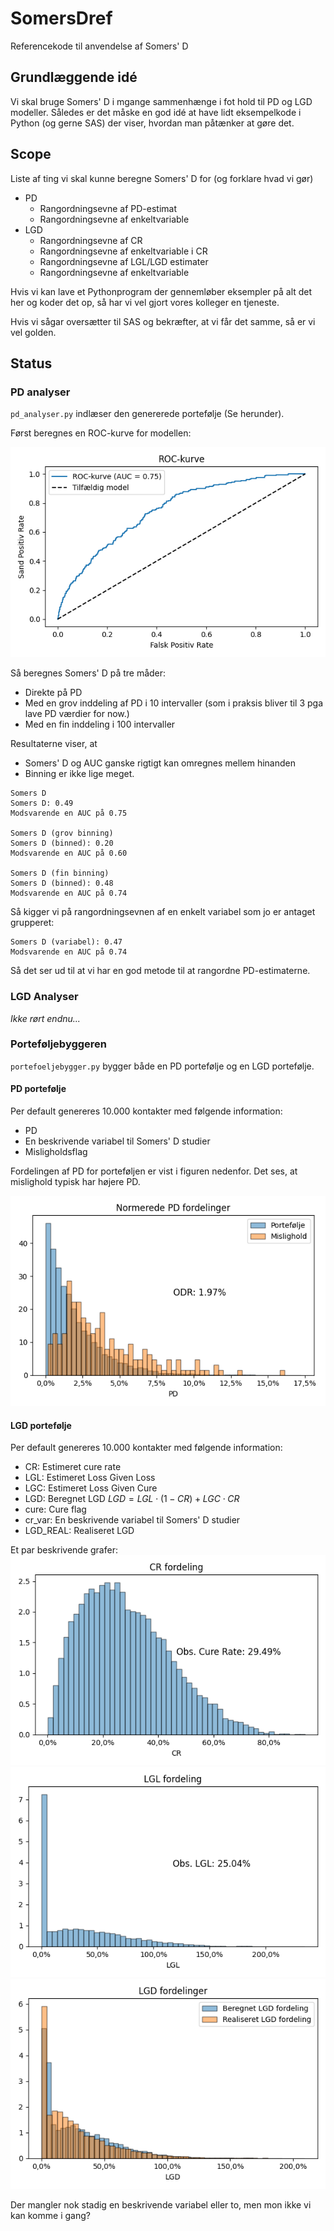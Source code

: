 # SomersDref
Referencekode til anvendelse af Somers' D

## Grundlæggende idé

Vi skal bruge Somers' D i mgange sammenhænge i fot hold til PD og LGD modeller. Således er det måske en god idé at have lidt eksempelkode i Python (og gerne SAS) der viser, hvordan man påtænker at gøre det.

## Scope

Liste af ting vi skal kunne beregne Somers' D for (og forklare hvad vi gør)

- PD
  - Rangordningsevne af PD-estimat
  - Rangordningsevne af enkeltvariable
- LGD
  - Rangordningsevne af CR
  - Rangordningsevne af enkeltvariable i CR
  - Rangordningsevne af LGL/LGD estimater
  - Rangordningsevne af enkeltvariable
 
Hvis vi kan lave et Pythonprogram der gennemløber eksempler på alt det her og koder det op, så har vi vel gjort vores kolleger en tjeneste.

Hvis vi sågar oversætter til SAS og bekræfter, at vi får det samme, så er vi vel golden.

## Status

### PD analyser

`pd_analyser.py` indlæser den genererede portefølje (Se herunder).

Først beregnes en ROC-kurve for modellen:

![ROC-kurve](graphics/PD_ROC_curve.png)

Så beregnes Somers' D på tre måder:
- Direkte på PD
- Med en grov inddeling af PD i 10 intervaller (som i praksis bliver til 3 pga lave PD værdier for now.)
- Med en fin inddeling i 100 intervaller

Resultaterne viser, at
- Somers' D og AUC ganske rigtigt kan omregnes mellem hinanden
- Binning er ikke lige meget.

```
Somers D
Somers D: 0.49
Modsvarende en AUC på 0.75

Somers D (grov binning)
Somers D (binned): 0.20
Modsvarende en AUC på 0.60

Somers D (fin binning)
Somers D (binned): 0.48
Modsvarende en AUC på 0.74
```

Så kigger vi på rangordningsevnen af en enkelt variabel som jo er antaget grupperet:
```
Somers D (variabel): 0.47
Modsvarende en AUC på 0.74
```

Så det ser ud til at vi har en god metode til at rangordne PD-estimaterne.

### LGD Analyser

*Ikke rørt endnu...*

### Porteføljebyggeren

`portefoeljebygger.py` bygger både en PD portefølje og en LGD portefølje.

#### PD portefølje

Per default genereres 10.000 kontakter med følgende information:
- PD
- En beskrivende variabel til Somers' D studier
- Misligholdsflag

Fordelingen af PD for porteføljen er vist i figuren nedenfor. Det ses, at mislighold typisk har højere PD.


![PD fordelinger](graphics/PD_portefoelje.png)

#### LGD portefølje

Per default genereres 10.000 kontakter med følgende information:
- CR: Estimeret cure rate
- LGL: Estimeret Loss Given Loss
- LGC: Estimeret Loss Given Cure
- LGD: Beregnet LGD $LGD = LGL \cdot (1 - CR) + LGC \cdot CR$
- cure: Cure flag
- cr_var: En beskrivende variabel til Somers' D studier
- LGD_REAL: Realiseret LGD

Et par beskrivende grafer:
![CR fordelinger](graphics/CR_fordeling.png)
![LGL fordelinger](graphics/LGL_fordeling.png)
![LGD fordelinger](graphics/LGD_fordelinger.png)

Der mangler nok stadig en beskrivende variabel eller to, men mon ikke vi kan komme i gang?